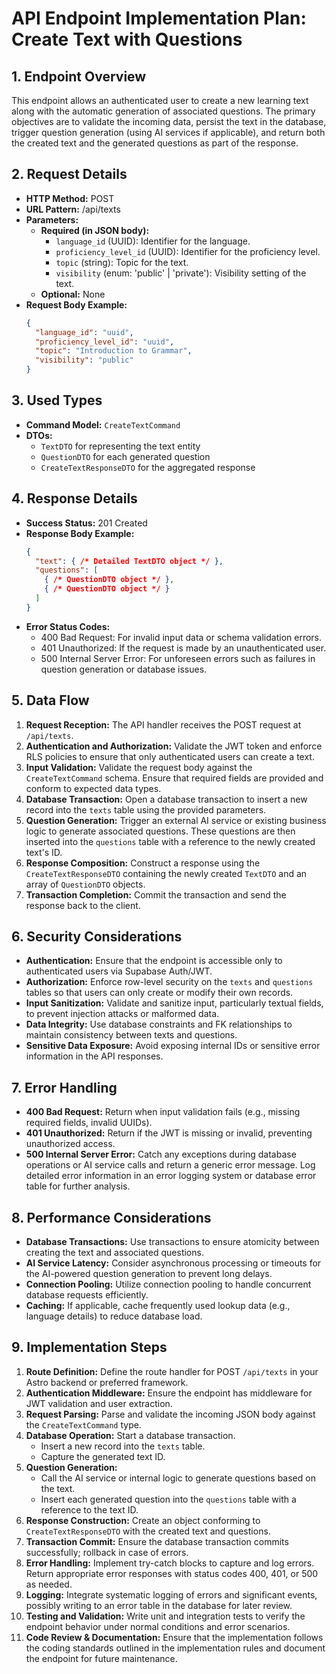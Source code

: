 # API Endpoint Implementation Plan: Create Text with Questions

## 1. Endpoint Overview
This endpoint allows an authenticated user to create a new learning text along with the automatic generation of associated questions. The primary objectives are to validate the incoming data, persist the text in the database, trigger question generation (using AI services if applicable), and return both the created text and the generated questions as part of the response.

## 2. Request Details
- **HTTP Method:** POST
- **URL Pattern:** /api/texts
- **Parameters:**
  - **Required (in JSON body):**
    - `language_id` (UUID): Identifier for the language.
    - `proficiency_level_id` (UUID): Identifier for the proficiency level.
    - `topic` (string): Topic for the text.
    - `visibility` (enum: 'public' | 'private'): Visibility setting of the text.
  - **Optional:** None
- **Request Body Example:**
  ```json
  {
    "language_id": "uuid",
    "proficiency_level_id": "uuid",
    "topic": "Introduction to Grammar",
    "visibility": "public"
  }
  ```

## 3. Used Types
- **Command Model:** `CreateTextCommand`
- **DTOs:**
  - `TextDTO` for representing the text entity
  - `QuestionDTO` for each generated question
  - `CreateTextResponseDTO` for the aggregated response

## 4. Response Details
- **Success Status:** 201 Created
- **Response Body Example:**
  ```json
  {
    "text": { /* Detailed TextDTO object */ },
    "questions": [
      { /* QuestionDTO object */ },
      { /* QuestionDTO object */ }
    ]
  }
  ```
- **Error Status Codes:**
  - 400 Bad Request: For invalid input data or schema validation errors.
  - 401 Unauthorized: If the request is made by an unauthenticated user.
  - 500 Internal Server Error: For unforeseen errors such as failures in question generation or database issues.

## 5. Data Flow
1. **Request Reception:** The API handler receives the POST request at `/api/texts`.
2. **Authentication and Authorization:** Validate the JWT token and enforce RLS policies to ensure that only authenticated users can create a text.
3. **Input Validation:** Validate the request body against the `CreateTextCommand` schema. Ensure that required fields are provided and conform to expected data types.
4. **Database Transaction:** Open a database transaction to insert a new record into the `texts` table using the provided parameters.
5. **Question Generation:** Trigger an external AI service or existing business logic to generate associated questions. These questions are then inserted into the `questions` table with a reference to the newly created text's ID.
6. **Response Composition:** Construct a response using the `CreateTextResponseDTO` containing the newly created `TextDTO` and an array of `QuestionDTO` objects.
7. **Transaction Completion:** Commit the transaction and send the response back to the client.

## 6. Security Considerations
- **Authentication:** Ensure that the endpoint is accessible only to authenticated users via Supabase Auth/JWT.
- **Authorization:** Enforce row-level security on the `texts` and `questions` tables so that users can only create or modify their own records.
- **Input Sanitization:** Validate and sanitize input, particularly textual fields, to prevent injection attacks or malformed data.
- **Data Integrity:** Use database constraints and FK relationships to maintain consistency between texts and questions.
- **Sensitive Data Exposure:** Avoid exposing internal IDs or sensitive error information in the API responses.

## 7. Error Handling
- **400 Bad Request:** Return when input validation fails (e.g., missing required fields, invalid UUIDs).
- **401 Unauthorized:** Return if the JWT is missing or invalid, preventing unauthorized access.
- **500 Internal Server Error:** Catch any exceptions during database operations or AI service calls and return a generic error message. Log detailed error information in an error logging system or database error table for further analysis.

## 8. Performance Considerations
- **Database Transactions:** Use transactions to ensure atomicity between creating the text and associated questions.
- **AI Service Latency:** Consider asynchronous processing or timeouts for the AI-powered question generation to prevent long delays.
- **Connection Pooling:** Utilize connection pooling to handle concurrent database requests efficiently.
- **Caching:** If applicable, cache frequently used lookup data (e.g., language details) to reduce database load.

## 9. Implementation Steps
1. **Route Definition:** Define the route handler for POST `/api/texts` in your Astro backend or preferred framework.
2. **Authentication Middleware:** Ensure the endpoint has middleware for JWT validation and user extraction.
3. **Request Parsing:** Parse and validate the incoming JSON body against the `CreateTextCommand` type.
4. **Database Operation:** Start a database transaction.
   - Insert a new record into the `texts` table.
   - Capture the generated text ID.
5. **Question Generation:**
   - Call the AI service or internal logic to generate questions based on the text.
   - Insert each generated question into the `questions` table with a reference to the text ID.
6. **Response Construction:** Create an object conforming to `CreateTextResponseDTO` with the created text and questions.
7. **Transaction Commit:** Ensure the database transaction commits successfully; rollback in case of errors.
8. **Error Handling:** Implement try-catch blocks to capture and log errors. Return appropriate error responses with status codes 400, 401, or 500 as needed.
9. **Logging:** Integrate systematic logging of errors and significant events, possibly writing to an error table in the database for later review.
10. **Testing and Validation:** Write unit and integration tests to verify the endpoint behavior under normal conditions and error scenarios.
11. **Code Review & Documentation:** Ensure that the implementation follows the coding standards outlined in the implementation rules and document the endpoint for future maintenance. 